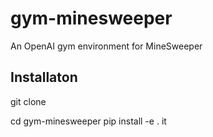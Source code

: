 # gym-minesweeper
An OpenAI gym environment for MineSweeper


## Installaton
git clone


cd gym-minesweeper
pip install -e .
it